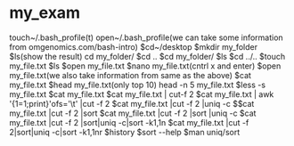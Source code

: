 # my_exam
touch~/.bash_profile(t)
open~/.bash_profile(we can take some information from omgenomics.com/bash-intro)
$cd~/desktop
$mkdir my_folder
$ls(show the result)
cd my_folder/
$cd ..
$cd my_folder/
$ls
$cd ../..
$touch my_file.txt
$ls
$open my_file.txt
$nano my_file.txt(cntrl x and enter)
$open my_file.txt(we also take information from same as the above)
$cat my_file.txt
$head my_file.txt(only top 10)
head -n 5 my_file.txt
$less -s my_file.txt
$cat my_file.txt
$cat my_file.txt | cut-f 2
$cat my_file.txt | awk '{$1=$1;print}'ofs='\t' |cut -f 2
$cat my_file.txt |cut -f 2 |uniq -c
$$cat my_file.txt |cut -f 2 |sort
$cat my_file.txt |cut -f 2 |sort |uniq -c
$cat my_file.txt |cut -f 2 |sort|uniq -c|sort -k1,1n
$cat my_file.txt |cut -f 2|sort|uniq -c|sort -k1,1nr
$history
$sort --help
$man uniq/sort
